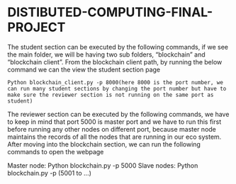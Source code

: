 # DISTIBUTED-COMPUTING-FINAL-PROJECT
The student section can be executed by the following commands, if we see the main folder, we will be having two sub folders, “blockchain” and “blockchain client”. From the blockchain client path, by running the below command we can the view the student section page

	Python blockchain_client.py -p 8000(here 8000 is the port number, we can run many student sections by changing the port number but have to make sure the reviewer section is not running on the same port as student)

The reviewer section can be executed by the following commands, we have to keep in mind that port 5000 is master port and we have to run this first before running any other nodes on different port, because master node maintains the records of all the nodes that are running in our eco system.
After moving into the blockchain section, we can run the following commands to open the webpage

Master node:
	Python blockchain.py -p 5000
Slave nodes:
	Python blockchain.py -p (5001 to …)

